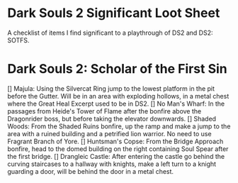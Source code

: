 # Dark Souls 2 Significant Loot Sheet
A checklist of items I find significant to a playthrough of DS2 and DS2: SOTFS.

# Dark Souls 2: Scholar of the First Sin
[] Majula: Using the Silvercat Ring jump to the lowest platform in the pit before the Gutter. Will be in an area with exploding hollows, in a metal chest where the Great Heal Excerpt used to be in DS2.
[] No Man's Wharf: In the passages from Heide's Tower of Flame after the bonfire above the Dragonrider boss, but before taking the elevator downwards.
[] Shaded Woods: From the Shaded Ruins bonfire, up the ramp and make a jump to the area with a ruined building and a petrified lion warrior. No need to use Fragrant Branch of Yore.
[] Huntsman's Copse: From the Bridge Approach bonfire, head to the domed building on the right containing Soul Spear after the first bridge.
[] Drangleic Castle: After entering the castle go behind the curving staircases to a hallway with knights, make a left turn to a knight guarding a door, will be behind the door in a metal chest.
